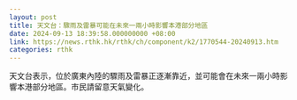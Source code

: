 ```yaml
---
layout: post
title: 天文台：驟雨及雷暴可能在未來一兩小時影響本港部分地區
date: 2024-09-13 18:39:58.000000000 +08:00
link: https://news.rthk.hk/rthk/ch/component/k2/1770544-20240913.htm
categories: rthk
---
```


天文台表示，位於廣東內陸的驟雨及雷暴正逐漸靠近，並可能會在未來一兩小時影響本港部分地區。市民請留意天氣變化。
